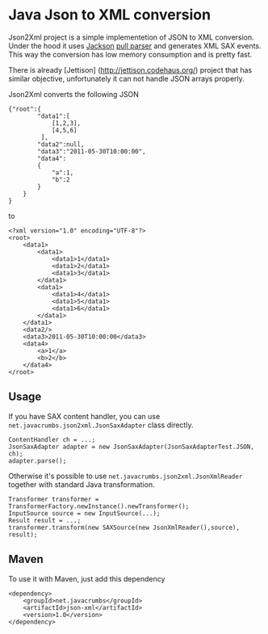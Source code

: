 Java Json to XML conversion
============================

Json2Xml project is a simple implementetion of JSON to XML conversion. Under the hood it uses [Jackson](http://jackson.codehaus.org/) [pull parser](http://wiki.fasterxml.com/JacksonInFiveMinutes#Streaming_API_Example) and generates
XML SAX events. This way the conversion has low memory consumption and is pretty fast.

There is already [Jettison] (http://jettison.codehaus.org/) project that has similar objective, unfortunately it can not handle JSON arrays properly.

Json2Xml converts the following JSON 

	{"root":{
			"data1":[
				[1,2,3], 				
                [4,5,6]
             ],
     		"data2":null,
     		"data3":"2011-05-30T10:00:00",
     		"data4":
     		{
       			"a":1,
       			"b":2
     		}
  		}
	}
	
to

	<?xml version="1.0" encoding="UTF-8"?>
	<root>
		<data1>
			<data1>
				<data1>1</data1>
				<data1>2</data1>
				<data1>3</data1>
			</data1>
			<data1>
				<data1>4</data1>
				<data1>5</data1>
				<data1>6</data1>
			</data1>
		</data1>
		<data2/>
		<data3>2011-05-30T10:00:00</data3>
		<data4>
			<a>1</a>
			<b>2</b>
		</data4>
	</root>  
	
Usage
-------------

If you have SAX content handler, you can use `net.javacrumbs.json2xml.JsonSaxAdapter` class directly.

	ContentHandler ch = ...;
	JsonSaxAdapter adapter = new JsonSaxAdapter(JsonSaxAdapterTest.JSON, ch);
	adapter.parse();
	
Otherwise it's possible to use `net.javacrumbs.json2xml.JsonXmlReader` together with standard Java transformation.

	Transformer transformer = TransformerFactory.newInstance().newTransformer();
	InputSource source = new InputSource(...);
	Result result = ...;
	transformer.transform(new SAXSource(new JsonXmlReader(),source), result);
	
Maven
-----
To use it with Maven, just add this dependency

	<dependency>
		<groupId>net.javacrumbs</groupId>
		<artifactId>json-xml</artifactId>
		<version>1.0</version>
	</dependency>

	
